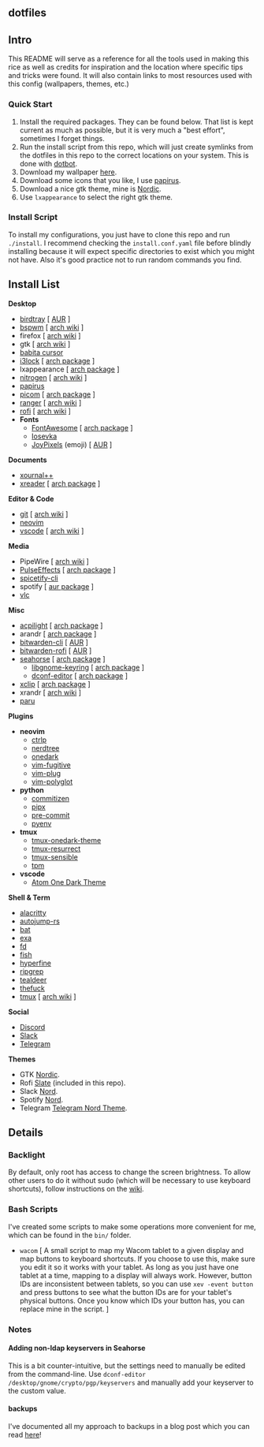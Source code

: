 ## dotfiles

## Intro

This README will serve as a reference for all the tools used in making this rice as well
as credits for inspiration and the location where specific tips and tricks were found. It
will also contain links to most resources used with this config (wallpapers, themes, etc.)

### Quick Start

1. Install the required packages. They can be found below. That list is kept current as
   much as possible, but it is very much a "best effort", sometimes I forget things.
2. Run the install script from this repo, which will just create symlinks from the dotfiles
   in this repo to the correct locations on your system. This is done with
   [dotbot](https://git.io/dotbot).
3. Download my wallpaper [here](https://www.reddit.com/r/wallpapers/comments/h8ezpz/into_the_woods/).
4. Download some icons that you like, I use
   [papirus](https://github.com/PapirusDevelopmentTeam/papirus-icon-theme/).
5. Download a nice gtk theme, mine is [Nordic](https://github.com/EliverLara/Nordic).
6. Use `lxappearance` to select the right gtk theme.

### Install Script

To install my configurations, you just have to clone this repo and run `./install`. I
recommend checking the `install.conf.yaml` file before blindly installing because it
will expect specific directories to exist which you might not have. Also it's good
practice not to run random commands you find.

## Install List

**Desktop**

- [birdtray](https://github.com/gyunaev/birdtray) [ [AUR](https://aur.archlinux.org/packages/birdtray) ]
- [bspwm](https://github.com/baskerville/bspwm) [ [arch wiki](https://wiki.archlinux.org/index.php/Bspwm) ]
- firefox [ [arch wiki](https://wiki.archlinux.org/index.php/Firefox) ]
- gtk [ [arch wiki](https://wiki.archlinux.org/index.php/GTK) ]
- [babita cursor](https://github.com/ful1e5/Bibata_Cursor)
- [i3lock](https://github.com/i3/i3lock) [ [arch package](https://archlinux.org/packages/community/x86_64/i3lock/) ]
- lxappearance [ [arch package](https://www.archlinux.org/packages/community/x86_64/lxappearance/) ]
- [nitrogen](https://github.com/l3ib/nitrogen/) [ [arch wiki](https://wiki.archlinux.org/index.php/Nitrogen) ]
- [papirus](https://github.com/PapirusDevelopmentTeam/papirus-icon-theme/)
- [picom](https://github.com/yshui/picom) [ [arch package](https://www.archlinux.org/packages/community/x86_64/picom/) ]
- [ranger](https://ranger.github.io/) [ [arch wiki](https://wiki.archlinux.org/index.php/Ranger) ]
- [rofi](https://github.com/davatorium/rofi) [ [arch wiki](https://wiki.archlinux.org/index.php/Rofi) ]
- **Fonts**
  - [FontAwesome](https://fontawesome.com) [ [arch package](https://www.archlinux.org/packages/community/any/ttf-font-awesome/) ]
  - [Iosevka](https://typeof.net/Iosevka/)
  - [JoyPixels](https://www.joypixels.com/) (emoji) [ [AUR](https://www.archlinux.org/packages/community/any/ttf-joypixels/) ]

**Documents**

- [xournal++](https://github.com/xournalpp/xournalpp)
- [xreader](https://github.com/linuxmint/xreader/) [ [arch package](https://www.archlinux.org/packages/community/x86_64/xreader/) ]

**Editor & Code**

- [git](https://github.com/git/git) [ [arch wiki](https://wiki.archlinux.org/index.php/Git) ]
- [neovim](https://github.com/neovim/neovim)
- [vscode](https://github.com/microsoft/vscode) [ [arch wiki](https://wiki.archlinux.org/index.php/Visual_Studio_Code) ]

**Media**

- PipeWire [ [arch wiki](https://wiki.archlinux.org/index.php/PipeWire) ]
- [PulseEffects](https://github.com/wwmm/pulseeffects) [ [arch package](https://archlinux.org/packages/community/x86_64/pulseeffects/) ]
- [spicetify-cli](https://github.com/khanhas/spicetify-cli)
- spotify [ [aur package](https://aur.archlinux.org/packages/spotify/) ]
- [vlc](https://www.videolan.org/vlc/)

**Misc**

- [acpilight](https://gitlab.com/wavexx/acpilight) [ [arch package](https://www.archlinux.org/packages/community/any/acpilight/) ]
- arandr [ [arch package](https://www.archlinux.org/packages/community/any/arandr/) ]
- [bitwarden-cli](https://help.bitwarden.com/article/cli/) [ [AUR](https://aur.archlinux.org/packages/bitwarden-cli/) ]
- [bitwarden-rofi](https://github.com/mattydebie/bitwarden-rofi) [ [AUR](https://aur.archlinux.org/packages/bitwarden-rofi) ]
- [seahorse](https://wiki.gnome.org/Apps/Seahorse) [ [arch package](https://archlinux.org/packages/extra/x86_64/seahorse/) ]
  - [libgnome-keyring](https://gitlab.gnome.org/GNOME/libgnome-keyring) [ [arch package](https://archlinux.org/packages/extra/x86_64/libgnome-keyring/) ]
  - [dconf-editor](https://wiki.gnome.org/Apps/DconfEditor) [ [arch package](https://archlinux.org/packages/extra/x86_64/dconf-editor/) ]
- [xclip](https://github.com/astrand/xclip) [ [arch package](https://www.archlinux.org/packages/extra/x86_64/xclip/) ]
- xrandr [ [arch wiki](https://wiki.archlinux.org/index.php/Xrandr) ]
- [paru](https://github.com/morganamilo/paru)

**Plugins**

- **neovim**
  - [ctrlp](https://github.com/ctrlpvim/ctrlp.vim)
  - [nerdtree](https://github.com/preservim/nerdtree)
  - [onedark](https://github.com/joshdick/onedark.vim)
  - [vim-fugitive](https://github.com/tpope/vim-fugitive)
  - [vim-plug](https://github.com/junegunn/vim-plug)
  - [vim-polyglot](https://github.com/sheerun/vim-polyglot)
- **python**
  - [commitizen](https://github.com/commitizen-tools/commitizen)
  - [pipx](https://github.com/pypa/pipx)
  - [pre-commit](https://pre-commit.com/)
  - [pyenv](https://github.com/pyenv/pyenv)
- **tmux**
  - [tmux-onedark-theme](https://github.com/odedlaz/tmux-onedark-theme)
  - [tmux-resurrect](https://github.com/tmux-plugins/tmux-resurrect)
  - [tmux-sensible](https://github.com/tmux-plugins/tmux-sensible)
  - [tpm](https://github.com/tmux-plugins/tpm)
- **vscode**
  - [Atom One Dark Theme](https://github.com/akamud/vscode-theme-onedark)

**Shell & Term**

- [alacritty](https://github.com/alacritty/alacritty)
- [autojump-rs](https://github.com/xen0n/autojump-rs)
- [bat](https://github.com/sharkdp/bat)
- [exa](https://github.com/ogham/exa)
- [fd](https://github.com/sharkdp/fd)
- [fish](https://fishshell.com/)
- [hyperfine](https://github.com/sharkdp/hyperfine)
- [ripgrep](https://github.com/BurntSushi/ripgrep)
- [tealdeer](https://github.com/dbrgn/tealdeer)
- [thefuck](https://github.com/nvbn/thefuck)
- [tmux](https://github.com/tmux/tmux/wiki) [ [arch wiki](https://wiki.archlinux.org/index.php/Tmux) ]

**Social**

- [Discord](https://discord.com/)
- [Slack](https://slack.com/)
- [Telegram](https://telegram.org/)

**Themes**

- GTK [Nordic](https://github.com/EliverLara/Nordic).
- Rofi [Slate](https://github.com/davatorium/rofi-themes/blob/master/User%20Themes/slate.rasi) (included in this repo).
- Slack [Nord](https://www.nordtheme.com/docs/ports/slack/installation).
- Spotify [Nord](https://github.com/morpheusthewhite/spicetify-themes/tree/master/Nord).
- Telegram [Telegram Nord Theme](https://github.com/gilbertw1/telegram-nord-theme).

## Details

### Backlight

By default, only root has access to change the screen brightness. To allow other users to do it without sudo (which will be
necessary to use keyboard shortcuts), follow instructions on the [wiki](https://wiki.archlinux.org/index.php/Backlight#ACPI).

### Bash Scripts

I've created some scripts to make some operations more convenient for me, which can be found in the `bin/` folder.

- `wacom` [ A small script to map my Wacom tablet to a given display and map buttons to keyboard shortcuts.
            If you choose to use this, make sure you edit it so it works with your tablet. As long as you
            just have one tablet at a time, mapping to a display will always work. However, button IDs are
            inconsistent between tablets, so you can use `xev -event button` and press buttons to see what
            the button IDs are for your tablet's physical buttons. Once you know which IDs your button has,
            you can replace mine in the script. ]

### Notes

#### Adding non-ldap keyservers in Seahorse

This is a bit counter-intuitive, but the settings need to manually be edited from the command-line.
Use `dconf-editor /desktop/gnome/crypto/pgp/keyservers` and manually add your keyserver to the
custom value.

#### backups

I've documented all my approach to backups in a blog post which you can read [here](https://blog.nmarier.com/2020/08/02/my-self-hosted-file-sharing-syncing-backup-solution/)!
